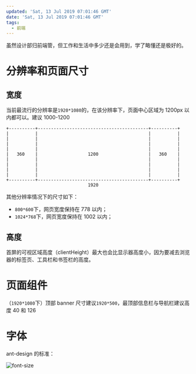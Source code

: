 ```yaml
---
updated: 'Sat, 13 Jul 2019 07:01:46 GMT'
date: 'Sat, 13 Jul 2019 07:01:46 GMT'
tags:
  - 前端
---
```


虽然设计部归前端管，但工作和生活中多少还是会用到，学了略懂还是极好的。

# 分辨率和页面尺寸

## 宽度

当前最流行的分辨率是`1920*1080`的，在该分辨率下，页面中心区域为 1200px 以内都可以。建议 1000-1200

```text
+----------+------------------------------------------+----------+
|          |                                          |          |
|          |                                          |          |
|          |                                          |          |
|          |                                          |          |
|   360    |                   1200                   |   360    |
|          |                                          |          |
|          |                                          |          |
|          |                                          |          |
|          |                                          |          |
+----------+------------------------------------------+----------+
                               1920
```

其他分辨率情况下的尺寸如下：

-   `800*600`下，网页宽度保持在 778 以内；
-   `1024*768`下，网页宽度保持在 1002 以内；

## 高度

首屏的可视区域高度（clientHeight）最大也会比显示器高度小，因为要减去浏览器的标签页、工具栏和书签栏的高度。

# 页面组件

（`1920*1080`下）顶部 banner 尺寸建议`1920*500`，最顶部信息栏与导航栏建议高度 40 和 126

# 字体

ant-design 的标准：

![font-size](https://gw.alipayobjects.com/zos/rmsportal/iFjgfIBExksqCqGMwUlw.png)

